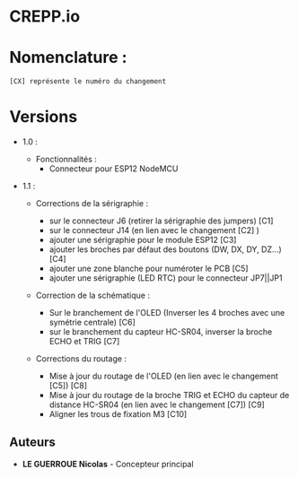 # CREPP.io

# Nomenclature :

    [CX] représente le numéro du changement

# Versions

- 1.0 : 

    - Fonctionnalités :
        - Connecteur pour ESP12 NodeMCU

- 1.1 :

    - Corrections de la sérigraphie :

        - sur le connecteur J6 (retirer la sérigraphie des jumpers)   [C1]
        - sur le connecteur J14 (en lien avec le changement [C2] )
        - ajouter une sérigraphie pour le module ESP12 [C3]
        - ajouter les broches par défaut des boutons (DW, DX, DY, DZ...) [C4]
        - ajouter une zone blanche pour numéroter le PCB [C5]
        - ajouter une sérigraphie (LED RTC) pour le connecteur JP7||JP1
    
    - Correction de la schématique :

        - Sur le branchement de l'OLED (Inverser les 4 broches avec une symétrie centrale)  [C6]
        - sur le branchement du capteur HC-SR04, inverser la broche ECHO et TRIG [C7]

    - Corrections du routage :

        - Mise à jour du routage de l'OLED (en lien avec le changement [C5])  [C8]
        - Mise à jour du routage de la broche TRIG et ECHO du capteur de distance HC-SR04 (en lien avec le changement [C7]) [C9]
        - Aligner les trous de fixation M3  [C10]



## Auteurs

- **LE GUERROUE Nicolas** - Concepteur principal


